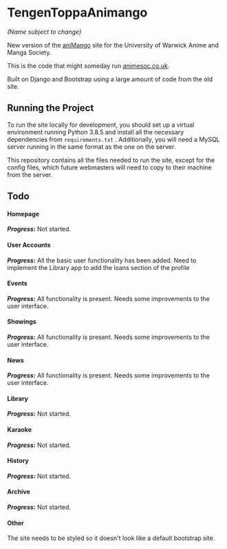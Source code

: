 # TengenToppaAnimango
_(Name subject to change)_

New version of the [aniMango](https://github.com/WarwickAnimeSoc/aniMango) site for the University of Warwick Anime and Manga Society.

This is the code that might someday run [animesoc.co.uk](https://animesoc.co.uk).

Built on Django and Bootstrap using a large amount of code from the old site.

## Running the Project

To run the site locally for development, you should set up a virtual environment running Python 3.8.5 and install all
the necessary dependencies from `requirements.txt` . Additionally, you will need a MySQL server running in the same 
format as the one on the server.

This repository contains all the files needed to run the site, except for the config files, which future webmasters will
need to copy to their machine from the server.

## Todo

#### Homepage
__*Progress:*__  Not started.

#### User Accounts
__*Progress:*__ All the basic user functionality has been added. Need to implement the Library app to add the loans section of the profile

#### Events
__*Progress:*__  All functionality is present. Needs some improvements to the user interface.

#### Showings
__*Progress:*__  All functionality is present. Needs some improvements to the user interface.

#### News
__*Progress:*__  All functionality is present. Needs some improvements to the user interface.

#### Library
__*Progress:*__  Not started.

#### Karaoke
__*Progress:*__  Not started.

#### History
__*Progress:*__  Not started.

#### Archive
__*Progress:*__  Not started.

#### Other
The site needs to be styled so it doesn't look like a default bootstrap site.